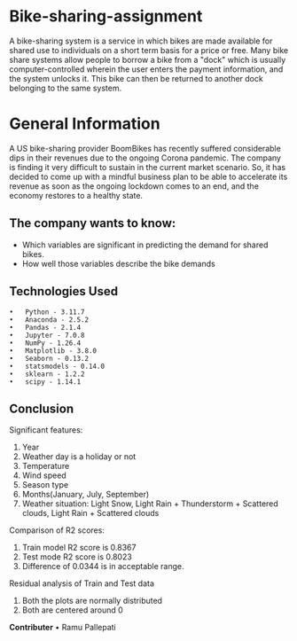 # Bike-sharing-assignment
A bike-sharing system is a service in which bikes are made available for shared use to individuals on a short term basis for a price or free. Many bike share systems allow people to borrow a bike from a "dock" which is usually computer-controlled wherein the user enters the payment information, and the system unlocks it. This bike can then be returned to another dock belonging to the same system.

# General Information
   A US bike-sharing provider BoomBikes has recently suffered considerable dips in their revenues due to the ongoing Corona pandemic. The company is finding it very difficult to sustain in the current market scenario. So, it has decided to come up with a mindful business plan to be able to accelerate its revenue as soon as the ongoing lockdown comes to an end, and the economy restores to a healthy state. 
   
## The company wants to know:
- Which variables are significant in predicting the demand for shared bikes.
- How well those variables describe the bike demands

## Technologies Used
    •	Python - 3.11.7
	•	Anaconda - 2.5.2
    •	Pandas - 2.1.4
    •	Jupyter - 7.0.8
    •	NumPy - 1.26.4
    •	Matplotlib - 3.8.0
    •	Seaborn - 0.13.2
	•	statsmodels - 0.14.0
	•	sklearn - 1.2.2
	•	scipy - 1.14.1

## Conclusion

Significant features:
1. Year
2. Weather day is a holiday or not
3. Temperature
4. Wind speed
5. Season type
6. Months(January, July, September)
7. Weather situation: Light Snow, Light Rain + Thunderstorm + Scattered clouds, Light Rain + Scattered clouds

Comparison of R2 scores:
1. Train model R2 score is 0.8367
2. Test mode R2 score is   0.8023
3. Difference of 0.0344 is in acceptable range.

Residual analysis of Train and Test data
1. Both the plots are normally distributed
2. Both are centered around 0

**Contributer**
  •	Ramu Pallepati